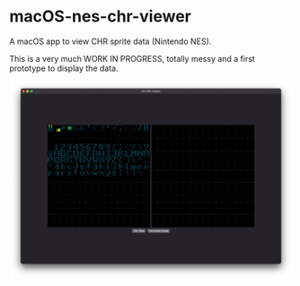 # macOS-nes-chr-viewer
A macOS app to view CHR sprite data (Nintendo NES).

This is a very much WORK IN PROGRESS, totally messy and a first prototype to display the data.

![Screenshot of the app](./chr-viewer-ui.png)
